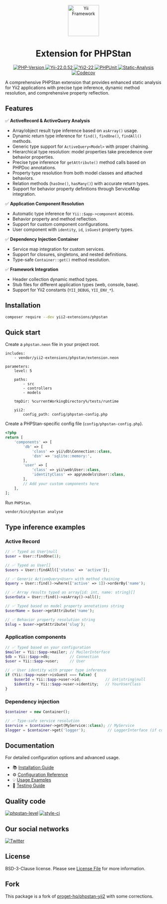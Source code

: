 <p align="center">
    <a href="https://github.com/yii2-extensions/phpstan" target="_blank">
        <img src="https://www.yiiframework.com/image/yii_logo_light.svg" height="100px;" alt="Yii Framework">
    </a>
    <h1 align="center">Extension for PHPStan</h1>
</p>

<p align="center">
    <a href="https://www.php.net/releases/8.1/en.php" target="_blank">
        <img src="https://img.shields.io/badge/PHP-%3E%3D8.1-787CB5" alt="PHP-Version">
    </a>
    <a href="https://github.com/yiisoft/yii2/tree/2.0.52" target="_blank">
        <img src="https://img.shields.io/badge/Yii2%20-2.0.52-blue" alt="Yii-22.0.52">
    </a>
    <a href="https://github.com/yiisoft/yii2/tree/22.0" target="_blank">
        <img src="https://img.shields.io/badge/Yii2%20-22-blue" alt="Yii2-22">
    </a>    
    <a href="https://github.com/yii2-extensions/phpstan/actions/workflows/build.yml" target="_blank">
        <img src="https://github.com/yii2-extensions/phpstan/actions/workflows/build.yml/badge.svg" alt="PHPUnit">
    </a>
    <a href="https://github.com/yii2-extensions/phpstan/actions/workflows/static.yml" target="_blank">        
        <img src="https://github.com/yii2-extensions/phpstan/actions/workflows/static.yml/badge.svg" alt="Static-Analysis">
    </a>          
    <a href="https://codecov.io/gh/yii2-extensions/phpstan" target="_blank">
        <img src="https://codecov.io/gh/yii2-extensions/phpstan/branch/main/graph/badge.svg?token=MF0XUGVLYC" alt="Codecov">
    </a>  
</p>

A comprehensive PHPStan extension that provides enhanced static analysis for Yii2 applications with precise type 
inference, dynamic method resolution, and comprehensive property reflection.

## Features

✅ **ActiveRecord & ActiveQuery Analysis**
- Array/object result type inference based on `asArray()` usage.
- Dynamic return type inference for `find()`, `findOne()`, `findAll()` methods.
- Generic type support for `ActiveQuery<Model>` with proper chaining.
- Hierarchical type resolution: model properties take precedence over behavior properties.
- Precise type inference for `getAttribute()` method calls based on PHPDoc annotations.
- Property type resolution from both model classes and attached behaviors.
- Relation methods (`hasOne()`, `hasMany()`) with accurate return types.
- Support for behavior property definitions through ServiceMap integration.

✅ **Application Component Resolution**
- Automatic type inference for `Yii::$app->component` access.
- Behavior property and method reflection.
- Support for custom component configurations.
- User component with `identity`, `id`, `isGuest` property types.

✅ **Dependency Injection Container**
- Service map integration for custom services.
- Support for closures, singletons, and nested definitions.
- Type-safe `Container::get()` method resolution.

✅ **Framework Integration**
- Header collection dynamic method types.
- Stub files for different application types (web, console, base).
- Support for Yii2 constants (`YII_DEBUG`, `YII_ENV_*`).

## Installation

```bash
composer require --dev yii2-extensions/phpstan
```

## Quick start

Create a `phpstan.neon` file in your project root.

```neon
includes:
    - vendor/yii2-extensions/phpstan/extension.neon

parameters:
    level: 5
    
    paths:
        - src
        - controllers
        - models

    tmpDir: %currentWorkingDirectory%/tests/runtime        
    
    yii2:
        config_path: config/phpstan-config.php
```

Create a PHPStan-specific config file (`config/phpstan-config.php`).

```php
<?php
return [
    'components' => [
        'db' => [
            'class' => yii\db\Connection::class,
            'dsn' => 'sqlite::memory:',
        ],
        'user' => [
            'class' => yii\web\User::class,
            'identityClass' => app\models\User::class,
        ],
        // Add your custom components here
    ],
];
```

Run `PHPStan`.

```bash
vendor/bin/phpstan analyse
```

## Type inference examples

### Active Record

```php
// ✅ Typed as User|null
$user = User::findOne(1);

// ✅ Typed as User[]
$users = User::findAll(['status' => 'active']);

// ✅ Generic ActiveQuery<User> with method chaining
$query = User::find()->where(['active' => 1])->orderBy('name');

// ✅ Array results typed as array{id: int, name: string}[]
$userData = User::find()->asArray()->all();

// ✅ Typed based on model property annotations string
$userName = $user->getAttribute('name');

// ✅ Behavior property resolution string
$slug = $user->getAttribute('slug');
```

### Application components

```php
// ✅ Typed based on your configuration
$mailer = Yii::$app->mailer; // MailerInterface
$db = Yii::$app->db;         // Connection
$user = Yii::$app->user;     // User

// ✅ User identity with proper type inference
if (Yii::$app->user->isGuest === false) {
    $userId = Yii::$app->user->id;           // int|string|null
    $identity = Yii::$app->user->identity;   // YourUserClass
}
```

### Dependency injection

```php
$container = new Container();

// ✅ Type-safe service resolution
$service = $container->get(MyService::class); // MyService
$logger = $container->get('logger');          // LoggerInterface (if configured)
```

## Documentation

For detailed configuration options and advanced usage.

- 📚 [Installation Guide](docs/installation.md)
- ⚙️ [Configuration Reference](docs/configuration.md)
- 💡 [Usage Examples](docs/examples.md)
- 🧪 [Testing Guide](docs/testing.md)

## Quality code

[![phpstan-level](https://img.shields.io/badge/PHPStan%20level-max-blue)](https://github.com/yii2-extensions/phpstan/actions/workflows/static.yml)
[![style-ci](https://github.styleci.io/repos/701347895/shield?branch=main)](https://github.styleci.io/repos/701347895?branch=main)

## Our social networks

[![Twitter](https://img.shields.io/badge/twitter-follow-1DA1F2?logo=twitter&logoColor=1DA1F2&labelColor=555555?style=flat)](https://twitter.com/Terabytesoftw)

## License

BSD-3-Clause license. Please see [License File](LICENSE.md) for more information.

## Fork 

This package is a fork of [proget-hq/phpstan-yii2](https://github.com/proget-hq/phpstan-yii2) with some corrections.
